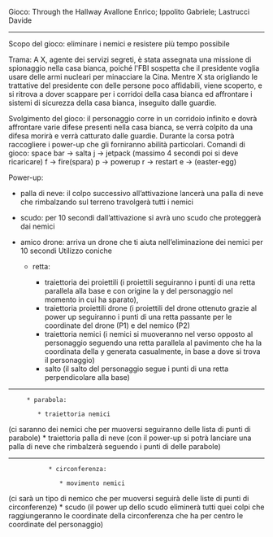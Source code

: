 ﻿Gioco: Through the Hallway
Avallone Enrico; Ippolito Gabriele; Lastrucci Davide
________________




Scopo del gioco:
eliminare i nemici e resistere più tempo possibile


Trama: 
A X, agente dei servizi segreti, è stata assegnata una missione di spionaggio nella casa bianca, poiché l'FBI sospetta che il presidente voglia usare delle armi nucleari per minacciare la Cina.
Mentre X sta origliando le trattative del presidente con delle persone poco affidabili, viene scoperto, e si ritrova a dover scappare per i corridoi della casa bianca ed affrontare i sistemi di sicurezza della casa bianca, inseguito dalle guardie.


Svolgimento del gioco: 
il personaggio corre in un corridoio infinito e dovrà affrontare varie difese presenti nella casa bianca, se verrà colpito da una difesa morirà e verrà catturato dalle guardie. 
Durante la corsa potrà raccogliere i power-up che gli forniranno abilità particolari.
Comandi di gioco:
space bar → salta
j → jetpack (massimo 4 secondi poi si deve ricaricare)
f → fire(spara)
p → powerup
r → restart
e → (easter-egg)


Power-up:
* palla di neve: il colpo successivo all’attivazione lancerà una palla di neve che rimbalzando sul terreno travolgerà tutti i nemici

* scudo: per 10 secondi dall’attivazione si avrà uno scudo che proteggerà dai nemici

* amico drone: arriva un drone che ti aiuta nell’eliminazione dei nemici per 10 secondi
Utilizzo coniche
   * retta: 

      * traiettoria dei proiettili
(i proiettili seguiranno i punti di una retta parallela alla base e con origine la y del personaggio nel momento in cui ha sparato),
      * traiettoria proiettili drone
(i proiettili del drone ottenuto grazie al power up seguiranno i punti di una retta passante per le coordinate del drone (P1) e del nemico (P2)
      * traiettoria nemici
(i nemici si muoveranno nel verso opposto al personaggio seguendo una retta parallela al pavimento che ha la coordinata della y generata casualmente, in base a dove si trova il personaggio)
      * salto 
(il salto del personaggio segue i punti di una retta perpendicolare alla base)
________________




         * parabola: 

            * traiettoria nemici
(ci saranno dei nemici che per muoversi seguiranno delle lista di punti di parabole)
            * traiettoria palla di neve
(con il power-up si potrà lanciare una palla di neve che rimbalzerà seguendo i punti di delle parabole)


________________




               * circonferenza:

                  * movimento nemici
(ci sarà un tipo di nemico che per muoversi seguirà delle liste di punti di circonferenze)
                  * scudo
(il power up dello scudo eliminerà tutti quei colpi che raggiungeranno le coordinate della circonferenza che ha per centro le coordinate del personaggio)